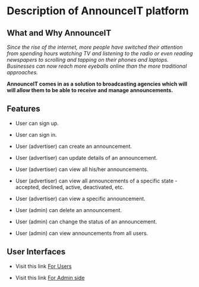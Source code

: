 # Description of AnnounceIT platform

## What and Why AnnounceIT

_Since the rise of the internet, more people have switched their attention from spending hours
watching TV and listening to the radio or even reading newspapers to scrolling and tapping on
their phones and laptops. Businesses can now reach more eyeballs online than the more
traditional approaches._

**AnnounceIT comes in as a solution to broadcasting agencies which will will allow them to be able
to receive and manage announcements.**

## Features
* User can sign up.

* User can sign in.

* User (advertiser) can create an announcement.

* User (advertiser) can update details of an announcement.

* User (advertiser) can view all his/her announcements.

* User (advertiser) can view all announcements of a specific state -
accepted, declined, active, deactivated, etc.

* User (advertiser) can view a specific announcement.

* User (admin) can delete an announcement.

* User (admin) can change the status of an announcement.

* User (admin) can view announcements from all users.

## User Interfaces

 * Visit this link  [For Users](https://descholar-ceo.github.io/AnnounceIT/UI/html/index.html)

* Visit this link  [For Admin side](https://descholar-ceo.github.io/AnnounceIT/UI/html/admin-side/admin-page.html)